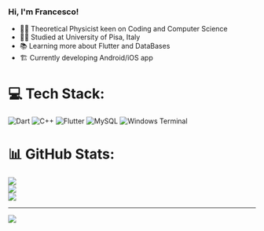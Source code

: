 ### Hi, I'm Francesco! 


<!-- **FraLiturri/FraLiturri** is a ✨ _special_ ✨ repository because its `README.md` (this file) appears on your GitHub profile. -->

- 🧑‍🔬 Theoretical Physicist keen on Coding and Computer Science
- 👨‍🎓 Studied at University of Pisa, Italy
- 📚 Learning more about Flutter and DataBases
- 🏗️ Currently developing Android/iOS app
  

# 💻 Tech Stack:
![Dart](https://img.shields.io/badge/dart-%230175C2.svg?style=for-the-badge&logo=dart&logoColor=white) ![C++](https://img.shields.io/badge/c++-%2300599C.svg?style=for-the-badge&logo=c%2B%2B&logoColor=white) ![Flutter](https://img.shields.io/badge/Flutter-%2302569B.svg?style=for-the-badge&logo=Flutter&logoColor=white) ![MySQL](https://img.shields.io/badge/mysql-4479A1.svg?style=for-the-badge&logo=mysql&logoColor=white) ![Windows Terminal](https://img.shields.io/badge/Windows%20Terminal-%234D4D4D.svg?style=for-the-badge&logo=windows-terminal&logoColor=white)
# 📊 GitHub Stats:
![](https://github-readme-stats.vercel.app/api?username=FraLiturri&theme=dark&hide_border=false&include_all_commits=false&count_private=false)<br/>
![](https://github-readme-streak-stats.herokuapp.com/?user=FraLiturri&theme=dark&hide_border=false)<br/>
![](https://github-readme-stats.vercel.app/api/top-langs/?username=FraLiturri&theme=dark&hide_border=false&include_all_commits=false&count_private=false&layout=compact)

---
[![](https://visitcount.itsvg.in/api?id=FraLiturri&icon=0&color=0)](https://visitcount.itsvg.in)

<!-- Proudly created with GPRM ( https://gprm.itsvg.in ) -->
